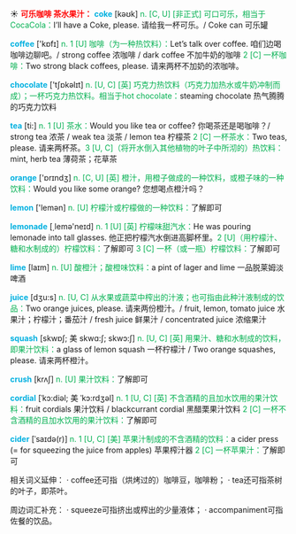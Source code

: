 ☀ <font color="red">**可乐咖啡 茶水果汁：**</font>
<font color="sky blue">**coke**</font> [kəʊk] 
<font color="#00b050">n. [C, U] [非正式] 可口可乐，相当于CocaCola：</font>I’ll have a Coke, please. 请给我一杯可乐。/ Coke can 可乐罐

<font color="sky blue">**coffee**</font> ['kɒfɪ] 
<font color="#00b050">n. 1 [U] 咖啡（为一种热饮料）：</font>Let’s talk over coffee. 咱们边喝咖啡边聊吧。/ strong coffee 浓咖啡 / dark coffee 不加牛奶的咖啡 <font color="#00b050">2 [C] 一杯咖啡：</font>Two strong black coffees, please. 请来两杯不加奶的浓咖啡。

<font color="sky blue">**chocolate**</font> ['tʃɒkəlɪt] 
<font color="#00b050">n. [U, C] [英] 巧克力热饮料（巧克力加热水或牛奶冲制而成）；一杯巧克力热饮料。相当于hot chocolate：</font>steaming chocolate 热气腾腾的巧克力饮料

<font color="sky blue">**tea**</font> [ti:] 
<font color="#00b050">n. 1 [U] 茶水：</font>Would you like tea or coffee? 你喝茶还是喝咖啡？/ strong tea 浓茶 / weak tea 淡茶 / lemon tea 柠檬茶 <font color="#00b050">2 [C] 一杯茶水：</font>Two teas, please. 请来两杯茶。<font color="#00b050">3 [U, C]（将开水倒入其他植物的叶子中所沏的）热饮料：</font>mint, herb tea 薄荷茶；花草茶

<font color="sky blue">**orange**</font> ['ɒrɪndӡ] 
<font color="#00b050">n. [C, U] [英] 橙汁，用橙子做成的一种饮料，或橙子味的一种饮料：</font>Would you like some orange? 您想喝点橙汁吗？

<font color="sky blue">**lemon**</font> ['lemən] 
<font color="#00b050">n. [U] 柠檬汁或柠檬做的一种饮料：</font>了解即可

<font color="sky blue">**lemonade**</font> [͵lemə'neɪd] 
<font color="#00b050">n. 1 [U] [英] 柠檬味甜汽水：</font>He was pouring lemonade into tall glasses. 他正把柠檬汽水倒进高脚杯里。<font color="#00b050">2 [U]（用柠檬汁、糖和水制成的）柠檬饮料：</font>了解即可 <font color="#00b050">3 [C] 一杯（或一瓶）柠檬饮料：</font>了解即可
           
<font color="sky blue">**lime**</font> [laɪm]
<font color="#00b050">n. [U] 酸橙汁；酸橙味饮料：</font>a pint of lager and lime 一品脱莱姆淡啤酒

<font color="sky blue">**juice**</font> [dӡu:s] 
<font color="#00b050">n. [U, C] 从水果或蔬菜中榨出的汁液；也可指由此种汁液制成的饮品：</font>Two orange juices, please. 请来两份橙汁。/ fruit, lemon, tomato juice 水果汁；柠檬汁；番茄汁 / fresh juice 鲜果汁 / concentrated juice 浓缩果汁
           
<font color="sky blue">**squash**</font> [skwɒʃ; 美 skwɑ:ʃ; skwɔ:ʃ]
<font color="#00b050">n. [U, C] [英] 用果汁、糖和水制成的饮料，即果汁饮料：</font>a glass of lemon squash 一杯柠檬汁 / Two orange squashes, please. 请来两杯橙汁。
           
<font color="sky blue">**crush**</font> [krʌʃ]
<font color="#00b050">n. [U] 果汁饮料：</font>了解即可           

<font color="sky blue">**cordial**</font> [ˈkɔ:diəl; 美 ˈkɔ:rdʒəl]
<font color="#00b050">n. 1 [U, C] [英] 不含酒精的且加水饮用的果汁饮料：</font>fruit cordials 果汁饮料 / blackcurrant cordial 黑醋栗果汁饮料 <font color="#00b050">2 [C] 一杯不含酒精的且加水饮用的果汁饮料：</font>了解即可
           
<font color="sky blue">**cider**</font> [ˈsaɪdə(r)]
<font color="#00b050">n. 1 [U, C] [美] 苹果汁制成的不含酒精的饮料：</font>a cider press (= for squeezing the juice from apples) 苹果榨汁器 <font color="#00b050">2 [C] 一杯苹果汁：</font>了解即可

相关词义延伸：
· coffee还可指（烘烤过的）咖啡豆，咖啡粉；
· tea还可指茶树的叶子，即茶叶。

周边词汇补充：
· squeeze可指挤出或榨出的少量液体；
· accompaniment可指佐餐的饮品。